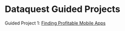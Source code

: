 # Dataquest Guided Projects

Guided Project 1: [Finding Profitable Mobile Apps](https://github.com/kridge-clifford/dataquest/blob/master/Guided%20Project%201/Finding%20Profitable%20Mobile%20Apps.ipynb)
